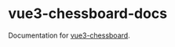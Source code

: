 # vue3-chessboard-docs

Documentation for [vue3-chessboard](https://github.com/qwerty084/vue3-chessboard).
